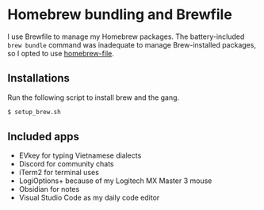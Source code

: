 # Homebrew bundling and Brewfile

I use Brewfile to manage my Homebrew packages. The battery-included `brew bundle` command was inadequate to manage
Brew-installed packages, so I opted to use [homebrew-file].

## Installations

Run the following script to install brew and the gang.

```sh
$ setup_brew.sh
```

## Included apps

- EVkey for typing Vietnamese dialects
- Discord for community chats
- iTerm2 for terminal uses
- LogiOptions+ because of my Logitech MX Master 3 mouse
- Obsidian for notes
- Visual Studio Code as my daily code editor

[homebrew-file]: https://github.com/rcmdnk/homebrew-file